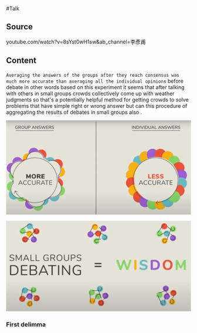 #Talk 

## Source
youtube.com/watch?v=8sYst0wH1sw&ab_channel=李彥甫

## Content
`Averaging the answers of the groups after they reach consensus was much more accurate than averaging all the individual opinions` before debate  in other words based on this experiment it seems that after talking with others in small groups crowds collectively come up with weather judgments so that's a potentially helpful method for getting crowds to solve problems that have simple right or wrong answer but can this procedure of aggregating the results of debates in small groups also .

![](Pasted%20image%2020240427190133.png)

![](Pasted%20image%2020240427190319.png)

### First delimma
